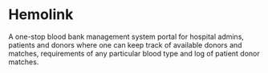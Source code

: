 # Hemolink
 A one-stop blood bank management system portal for hospital admins, patients and donors where one can keep track of available donors and matches, requirements of any particular blood type and log of patient donor matches.
